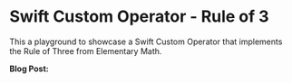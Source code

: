 # Swift Custom Operator - Rule of 3

This a playground to showcase a Swift Custom Operator that implements the Rule of Three from Elementary Math. 

**Blog Post:** 
